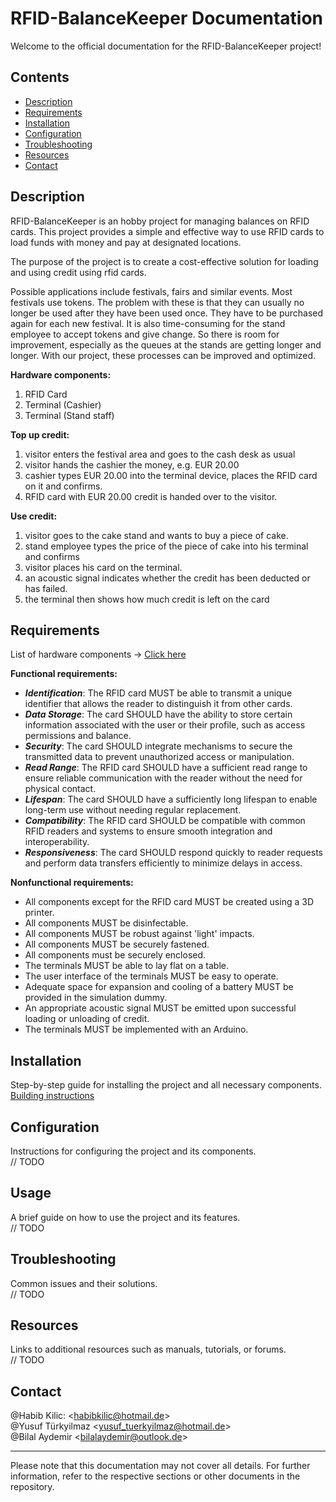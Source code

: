 # RFID-BalanceKeeper Documentation

Welcome to the official documentation for the RFID-BalanceKeeper project!

## Contents

- [Description](#description)
- [Requirements](#requirements)
- [Installation](#installation)
- [Configuration](#configuration)
- [Troubleshooting](#troubleshooting)
- [Resources](#resources)
- [Contact](#contact)

## Description

RFID-BalanceKeeper is an hobby project for managing balances on RFID cards. This project provides a simple and effective way to use RFID cards to load funds with money and pay at designated locations.
   
The purpose of the project is to create a cost-effective solution for loading and using credit using rfid cards. 

Possible applications include festivals, fairs and similar events. Most festivals use tokens. The problem with these is that they can usually no longer be used after they have been used once. They have to be purchased again for each new festival. It is also time-consuming for the stand employee to accept tokens and give change. 
So there is room for improvement, especially as the queues at the stands are getting longer and longer. With our project, these processes can be improved and optimized.  

**Hardware components:**
1. RFID Card
2. Terminal (Cashier)
3. Terminal (Stand staff)

**Top up credit:**
1. visitor enters the festival area and goes to the cash desk as usual
2. visitor hands the cashier the money, e.g. EUR 20.00
3. cashier types EUR 20.00 into the terminal device, places the RFID card on it and confirms.
4. RFID card with EUR 20.00 credit is handed over to the visitor.

**Use credit:**
1. visitor goes to the cake stand and wants to buy a piece of cake.
2. stand employee types the price of the piece of cake into his terminal and confirms
3. visitor places his card on the terminal.
4. an acoustic signal indicates whether the credit has been deducted or has failed.
5. the terminal then shows how much credit is left on the card

## Requirements
List of hardware components -> [Click here](https://github.com/CaTaNa52/RFID-BalanceKeeper/tree/main/Hardware) 

**Functional requirements:** 
- **_Identification_**: The RFID card MUST be able to transmit a unique identifier that allows the reader to distinguish it from other cards.
- **_Data_ _Storage_**: The card SHOULD have the ability to store certain information associated with the user or their profile, such as access permissions and balance.
- **_Security_**: The card SHOULD integrate mechanisms to secure the transmitted data to prevent unauthorized access or manipulation.
- **_Read_ _Range_**: The RFID card SHOULD have a sufficient read range to ensure reliable communication with the reader without the need for physical contact.
- **_Lifespan_**: The card SHOULD have a sufficiently long lifespan to enable long-term use without needing regular replacement.
- **_Compatibility_**: The RFID card SHOULD be compatible with common RFID readers and systems to ensure smooth integration and interoperability.
- **_Responsiveness_**: The card SHOULD respond quickly to reader requests and perform data transfers efficiently to minimize delays in access.

**Nonfunctional requirements:**
- All components except for the RFID card MUST be created using a 3D printer.
- All components MUST be disinfectable.
- All components MUST be robust against 'light' impacts.
- All components MUST be securely fastened.
- All components must be securely enclosed.
- The terminals MUST be able to lay flat on a table.
- The user interface of the terminals MUST be easy to operate.
- Adequate space for expansion and cooling of a battery MUST be provided in the simulation dummy.
- An appropriate acoustic signal MUST be emitted upon successful loading or unloading of credit.
- The terminals MUST be implemented with an Arduino.


## Installation
Step-by-step guide for installing the project and all necessary components. \
[Building instructions](./building%20instructions)

## Configuration
Instructions for configuring the project and its components. \
// TODO

## Usage
A brief guide on how to use the project and its features. \
// TODO

## Troubleshooting
Common issues and their solutions. \
// TODO

## Resources
Links to additional resources such as manuals, tutorials, or forums. \
// TODO

## Contact
@Habib Kilic: <<habibkilic@hotmail.de>> \
@Yusuf Türkyilmaz <<yusuf_tuerkyilmaz@hotmail.de>> \
@Bilal Aydemir <<bilalaydemir@outlook.de>>


---

Please note that this documentation may not cover all details. For further information, refer to the respective sections or other documents in the repository.
